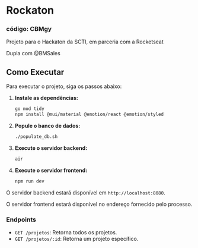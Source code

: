 # Rockaton
### código: CBMgy
Projeto para o Hackaton da SCTI, em parceria com a Rocketseat

Dupla com @BMSales

## Como Executar

Para executar o projeto, siga os passos abaixo:

1. **Instale as dependências:**

   ```bash
   go mod tidy
   npm install @mui/material @emotion/react @emotion/styled
   ```

2. **Popule o banco de dados:**

   ```bash
   ./populate_db.sh
   ```

3. **Execute o servidor backend:**

   ```bash
   air
   ```

4. **Execute o servidor frontend:**

   ```bash
   npm run dev
   ```

O servidor backend estará disponível em `http://localhost:8080`.

O servidor frontend estará disponível no endereço fornecido pelo processo.

### Endpoints

- `GET /projetos`: Retorna todos os projetos.
- `GET /projetos/:id`: Retorna um projeto específico.
